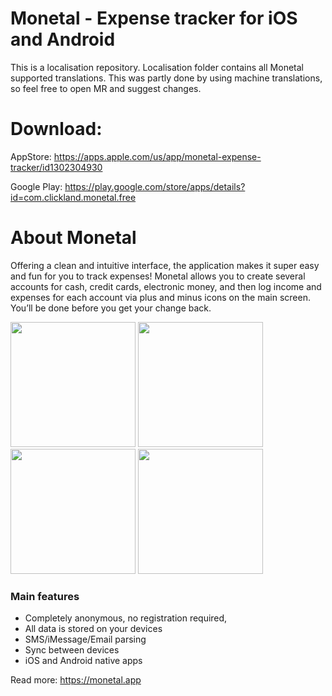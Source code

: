 # Monetal - Expense tracker for iOS and Android

This is a localisation repository. Localisation folder contains all Monetal supported translations. This was partly done by using machine translations, so feel free to open MR and suggest changes.

# Download:

AppStore: https://apps.apple.com/us/app/monetal-expense-tracker/id1302304930

Google Play: https://play.google.com/store/apps/details?id=com.clickland.monetal.free

# About Monetal
Offering a clean and intuitive interface, the application makes it super easy and fun for you to track expenses! Monetal allows you to create several accounts for cash, credit cards, electronic money, and then log income and expenses for each account via plus and minus icons on the main screen. You’ll be done before you get your change back.

<img src="https://github.com/kruil/Monetal_public/assets/6285203/45d37b97-5dfe-4484-862c-7a08dcd7b622" width="200">
<img src="https://github.com/kruil/Monetal_public/assets/6285203/5d963254-4064-4421-90a1-1c733fee7b49" width="200">
<img src="https://github.com/kruil/Monetal_public/assets/6285203/6d950c61-92d9-4ba6-9462-4a3f5075eb6c" width="200">
<img src="https://github.com/kruil/Monetal_public/assets/6285203/3ed105e3-0f37-4b26-b1be-635b097aae97" width="200">

### Main features
* Completely anonymous, no registration required,
* All data is stored on your devices
* SMS/iMessage/Email parsing
* Sync between devices
* iOS and Android native apps

Read more: https://monetal.app
